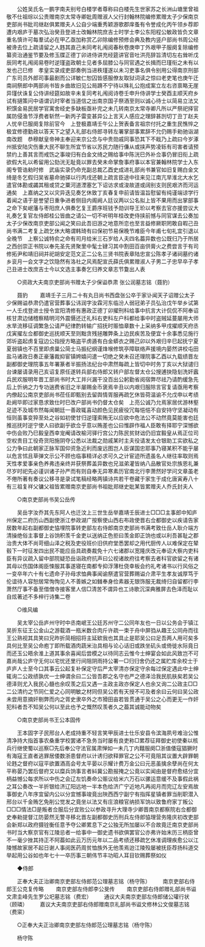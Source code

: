 <!-- { "loadSidebar": true } -->
　　公姓吴氏名一鹏字南夫别号白楼学者尊称曰白楼先生世家苏之长洲山塘里曾祖敬不仕祖琮以公贵赠南京太常寺卿妣周赠淑人父行封翰林院编修累赠太子少保南京吏部尚书妣司继赵俱累赠夫人公自少端重秀颖游歌郡庠蚤有令誉成化丙午领乡荐即遭内艰庐于墓次弘治癸丑登进士改翰林院庶吉士时学士李公东阳程公敏政皆负文章重名慎许可每羣试必在甲乙亟加称赏乙卯除编修预修会典及教内竖户部尚书周公经被谗去位上疏请留之人韪其直己未同考礼闱阅春秋卷庚申丁外艰甲子服阕复除编修纂资治通鉴节要及修玉牒正德丁卯进侍讲充经筵讲官音吐洪亮辞旨清切左右耸听戊辰同考礼闱阅易卷时逆瑾盗政朝士见者多屈膝公与同官遇之长揖而巳瑾衔之未有以发也己巳修　孝皇实录成吏部奏例当进秩瑾遂以未习吏事名俱令别用公得南京刑部广东司员外郎司事最剧而公详敏仁恕囚皆感服僚友取狱词读之惊曰老吏笔也庚午迁南祠祭郎中两部尚书皆乡曲故旧见公局蹐不宁待以殊礼公抱成案立左右咨禀略无崖异瑾伏诛复公侍讲经筵如故辛未复同考礼闱阅诗卷壬申升侍讲学士癸酉主顺天府乡试有擿策问中语谓讥时宰者当道信之出南京国子祭酒至则以诚心待士以简易立法又积馔金易民居学官寓舍经史多缺板亟补完之未几转南京太常寺卿凡所以严祭祀择官属防侵渔节浮费者斩然一新丙子雷变甚异公上言天人感应之理辞甚剀切丁丑丁赵夫人忧辛巳服阕复除前官今　上登极嘉靖壬午公上贺表备言祖宗付托之重生民憔悴之极宜修德勤政以答天下之望入礼部右侍郎寻转左署掌部事累辞不允仍赐手勑驰诣湖南改题　恭穆献皇帝神主奉迎来京公念与中贵勋戚同事恐其下不戢乃上疏曰今岁涿州抵安陆灾伤重大民不聊生所宜节省以苏民力随行傔从或挟声势凌轹有司害者请预禁约上善其言而戒饬之事竣归有白金文绮之赐给事中陈洸巳外补佥事仍冒旧衔上疏欲假大礼以希留用公劾洸无耻竟以罪去癸未命掌詹事府事以本官兼翰林院学士入东阁专管诰勑时修　武庙实录仍命充副总裁乙酉史成进礼部尚书兼官如旧复赐白金文绮是冬乞假归吴省墓命驰驿以行丙戌还朝上疏言臣途中往来见江南亢旱淮北大水乞遣官体勘或蠲其租或贷之粟河道湮塞乞下诏访求或浚故道或阔别支则民艰济而河运通矣　上嘉纳之又以灾异迭见奏乞休致丁亥春复申前请皆温旨慰留有纯谨端谅学行着闻之语于是誉望日重争进者侧目内阁阙人廷议两以公名拟上皆不果用而出掌部事之命下矣岷藩与枣阳庶人俱奏乞复王爵序班钱予勋训导王玠以考察去官亦援尝议大礼奏乞复官左侍郎桂公皆曲之请公一切不听明年桂改吏侍挟前憾与同官谋去公奏加太子少保改南京吏部公闻之笑曰此吾旧游之地意所恋也至言益修厥职罔敢自暇己丑尚书满二考复上疏乞休大略谓韩琦有曰保初节易保晚节难臣今年甫七旬礼宜引退以全晚节　上察公诚特俞之命有司月给米三石岁给人夫四名葢异数也公既归乃于所居之西创崇正书院以奉先圣先贤聚里中髦士肄习其中割田百亩供膏火之费尝言于有司修拓尹和靖旧祠并祀胡安定范文正二公名三贤书院表章陆忠宣公陈孝子诸祠墓约诸乡衮月一会文字之饮隐然有洛社之风焉配宣氏薛氏俱累赠淑人子男二子忠早卒子孝己丑进士改庶吉士今以文选主事奏乞归养文章志节敻出人表 

　　○资政大夫南京吏部尚书赠太子少保谥恭肃 张公润墓志铭（聂豹） 

　　聂豹 
　　嘉靖壬子三月二十有丸日尚书西盘张公卒于家讣闻天子诏赠公太子少保赐谥恭肃仍遣官营葬事公讳润字汝霖河东临汾人弱冠弟子员弘治戊午举乡试第一人壬戌登进士授令宜阳清修有惠政正德丁卯擢刑科给事中抗言大计侃侃不阿奉诏核甘肃边储稽察精明河外震慑还迁礼科右吏科左户科都给事中时盗贼延蔓屡用大师水旱流移征调繁急公请严纪律酌转输广招抚时赈恤章数十上采纳多甲戌擢顺天府丞戊寅擢左佥都御史巡抚顺天至则黜贪残拯雕弊条上边民疾苦及便宜十余事悉见施行郊圻盗起虏复寇边公指授方略盗平虏遁有白金蟒衣之赐己卯以外艰归辛巳起抚宁夏夏弱镇也不百里即虏巢公简士马振纪纲谨烽堠修筑亭障联络声援境内晏然讲校屯田盐马诸政日奏正豪藩裁抑宦镇姱嬉问遣一切绝之癸未召还理院事乙酉以九载绩晋左副都御史理院事五年署篆者半振扬法纪台中肃然每疏上皆切中时务丁亥以大狱谴归台谏屡请录用己亥诏复原任遂转兵部右侍郎又转户部左督太仓公搜逋抉隐刬洗奸蠧兵民欢服明年晋工部尚书时大工并兴漏干没百出公躬勤省阅宿弊尽祛乃请酌缓急先后上忻纳之力专功遄费省旧之半屡赐金币褒焉辛丑以内艰归服除言官复请亟用考察内僚起公南京吏部尚书莅任即甄别去留舆情胥服再疏乞休皆荷温谕不允戊申以考绩赴阙毕即过家恳求致仕时巳改户部尚书仍督太仓矣　上亮公诚乃允焉家居优游林壑足迹不及城市然每闻朝廷一善政辄喜动颜色见民疲役冗每悒悒不自安持守坚凝动有恒则虽事变猝至处之谷如初使甘归逆瑾索贿无以应欲中危法公不动然竟莫能害也廷推巡抚时逆宁使人曰欲副乎欲佥乎意以贿差也公曰惟辟作福人臣敢有择耶宁深憾欲中伤会败乃巳毅皇西幸宠阉请改榆河驿行宫公力陈民贫财诎仍旧宜毅皇从焉正位司空权贵目工役奇货阳施阴夺公悉以法裁之勋戚某时主夫役请发太仓银助工实欲私之公力争曰此朝家正脉军国仰资急近利而废远图岂人臣谋国忠耶事乃寝某积不能乎屡以危言怵且草弹文示公不顾也临事精详必求可久之计宦迹所遗虽名人继往率取则焉天性孝爱事亲色养弗违亲终并获祭葬盖异数也兄滋弟灌皆纳八品散官处宗族恩礼兼尽岁时祀先必谨训诸子孙严而有则自奉无异寒素历官南北行李萧然好学问文章虽老不倦所著有奏议公移寻是录试笔稿经略两镇诗共若干卷藏于家生于成化唐寅寿八十有三祖复祥父镛父祖皆累赠南京吏部尚书祖妣郑继史妣某皆累赠夫人乔氏封夫人 

　　○南京吏部尚书吴公岳传 

　　吴岳字汝乔其先东阿人也迁汶上三世生岳举嘉靖壬辰进士□□□主事郎中知庐州保定二府历山西副使浙江参政湖广按察使山西右布政使晋右佥都御史以疾请告家居数年起右副都御史恊埋院事转吏部左右侍郎南京吏部尚书满考致仕岳人耿介端方清操绝俗主事督上谷饷积羡千金吏以送纳正色拒曰羡金即正饷也或以利吾甚耻之郡治贵大体不尚苛细山泽之税及吏役班价旧供府堂悉罢却之用代厨传人以难保定在辇毂下一时征发四出民不能应岳具疏奏裁免十六七诸郡以宽隆庆改元奉诏大察内吏科臣有异议疏入留中部院疑恐岳诣政府抗声曰公视诸故府往考察去者科官欲留之有诸其母以伤国体阁臣悚服其事遂寝在南都专抑浮薄杜侥幸板会约礼考诸书以行风俗之一变卒年六十有七遗命子孙母求恤典事闻谕祭遣官营葬赐谥介肃平生孝友诚厚笃于伦谊待人容恕居常恂恂见人不善嫉之如雠奉身俭素器无银饰服无裁绮归自留都行李萧然厅事不备至借僧寺接客里人信□清苦不谓异也工诗歌沉深典雅屏去色泽而耻以自炫著述不多梓行诗集二卷 

　　○维风编 

　　吴太宰公岳庐州守时中丞南岷王公廷苏州守二公同年友也一日以公务会于镇江吴折东征王公金山之游载酒一瓶米数合肉斤许疏一束于舟中屏驺从趣王公同舟而往王公熟视其具笑曰兄昨折简相招将主延欵我也其具止是耶吴公曰足吾两人用可矣多具何比至吴公命庖丁即所载酒肉蔬米治具相与论心话旧或跌坐矶头或倚徙水际竟日而还玉公晤余淮上道其事余喜闻后尝模之以待同志云惟今士绅宴会如此风致岂不可嘉尚哉公庐守无何以宅忧还里行间阻阴雨持公署一□归归舍仍还之属贮库余校士于庐庐人士至今口其事云公起复补保定守后严太宰清亦保定守余每过保定遇此中士绅辄询二公政绩孰优一士绅谓余曰二公皆吾郡之名守也严之德泽洽我民肌肤矣若吴公德泽则尤入我民心髓也余叹羡之后又遇一主政主政亦保定人也余又询二公政主□□二公清约之节同仁爱之心同明敏之材同但吴公若有天授不可及者余曰云何曰吴公政未尝用意摘奸剔弊而内之胥史隶卒外之市猾田亩若皆贯通于吴公之心而更无一作奸犯科者吾不知吴公何以至此也予之慨然叹羡者久之葢其诚能动物矣 

　　○南京吏部尚书王公本固传 

　　王本固字子民邢台人老成持重不轻言笑甲辰进士仕乐安县令滨海夙号难治公惟清净持大指首事农桑重学校罢诸不急务当时屡有良吏称□累荐征拜御史初使秦以核兵行继使蜀以巡察□先后奉公守法官属肃惮如一未几丁内囏服阕□浙值倭寇猖獗时有海寇王直者逃罪居倭数浙患督府以计诱归欲释罪官之公不可竟阻其议置大辟罪朝论韪之督府以寇平欲置酒高会号太平晏以示耀计费万金公曰元恶虽擒余孽尚在何太平称晏乃罢后督府又以糜兵饷事言者紏冀公勘报掩之公竟以实闻由是督府愈结分宜柄益憾公每求所以中伤之会辽左饥奏命公赈议给米六万石以骡运意缓不及事假此祸之耳公奏改一半折银给济辽阳远地一半本色给济广宁近地凡再阅月而完辽左安焉故事御史八年序宜留内公以分宜憾事竣竟出陜西西宁副宁有指挥星镇者罪当削职潜入邢台以千金贿乞免削公觉发之竟坐以法又有庄浪粮官纳损军饷以致鲁府家丁叛公□□□情法□是叛者佥服后分宜败公以参政寻升大理寺少卿晋南京都察院右佥都御史奉勑提督江防晏然无警寻移北晋左副都御史历刑兵左侍郎恊理营务隆庆初改吏部会新郑以政府摄铨衡任意予夺公卿累息下之公独无所加屡以不合故竟迁南京吏部尚书时当大察京官有江陵忌者一给事中一御史遗书欲俱罢官公亦弗许始末历三柄臣曾不一毫少挫其持正不阿葢如此云万历元年以二品考绩还移疏乞休准调理疾愈公以江陵憾故家居不起日谢人事阅医药周贫恤族外无他羡焉迨江陵殁屡被抚臣荐扬科道交举起用公谷如也年七十一卒历事三朝伟节丰功昭人耳目钦赐葬祭如仪 

　　◆侍郎 

　　正奉大夫正治卿南京吏部左侍郎范公理墓志铭（杨守陈） 
　　南京吏部右侍郎王公克复传略 
　　南京吏部左侍郎李公旻传 
　　南京吏部右侍郎赠礼部尚书谥文肃圭峰先生罗公圯墓志铭（费宏） 
　　通议大夫南京吏部左侍郎储公瓘行状（顾璘） 
　　嘉议大夫南京吏部右侍郎赠南京礼部尚书谥文修林公文俊墓志铭（费寀） 

　　○正奉大夫正治卿南京吏部左侍郎范公理墓志铭（杨守陈） 

　　杨守陈 
